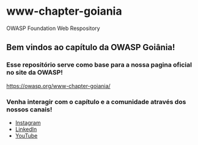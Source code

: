 # www-chapter-goiania
OWASP Foundation Web Respository

## Bem vindos ao capítulo da OWASP Goiânia!

### Esse repositório serve como base para a nossa pagina oficial no site da OWASP!
https://owasp.org/www-chapter-goiania/
<p></p>

### Venha interagir com o capítulo e a comunidade através dos nossos canais!

* [Instagram](https://www.instagram.com/owasp_goiania)
* [LinkedIn](https://www.linkedin.com/in/owasp-goiania/)
* [YouTube](https://www.youtube.com/channel/UC3r4nO2QIpPRn-4VKMlY1BQ)
